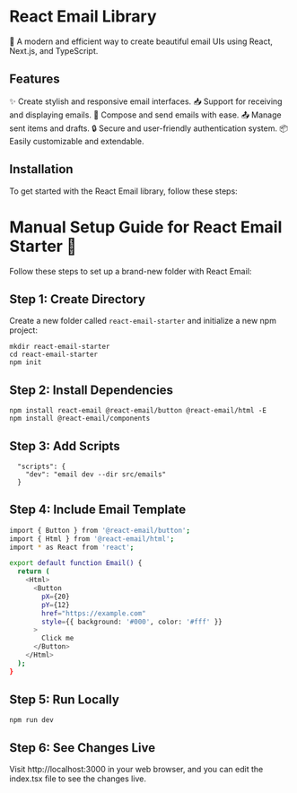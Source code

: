 # React Email Library

📧 A modern and efficient way to create beautiful email UIs using React, Next.js, and TypeScript.

## Features

✨ Create stylish and responsive email interfaces.
📥 Support for receiving and displaying emails.
💌 Compose and send emails with ease.
📤 Manage sent items and drafts.
🔒 Secure and user-friendly authentication system.
📦 Easily customizable and extendable.

## Installation

To get started with the React Email library, follow these steps:

# Manual Setup Guide for React Email Starter 🚀

Follow these steps to set up a brand-new folder with React Email:

## Step 1: Create Directory

Create a new folder called `react-email-starter` and initialize a new npm project:

```shell
mkdir react-email-starter
cd react-email-starter  
npm init
```
## Step 2: Install Dependencies
```shell
npm install react-email @react-email/button @react-email/html -E
npm install @react-email/components
```
## Step 3: Add Scripts
```shell
  "scripts": {
    "dev": "email dev --dir src/emails"
  }
```
## Step 4: Include Email Template
```bash
import { Button } from '@react-email/button';
import { Html } from '@react-email/html';
import * as React from 'react';

export default function Email() {
  return (
    <Html>
      <Button
        pX={20}
        pY={12}
        href="https://example.com"
        style={{ background: '#000', color: '#fff' }}
      >
        Click me
      </Button>
    </Html>
  );
}
```
## Step 5: Run Locally
```shell
npm run dev
```
## Step 6: See Changes Live
Visit http://localhost:3000 in your web browser, and you can edit the index.tsx file to see the changes live.
